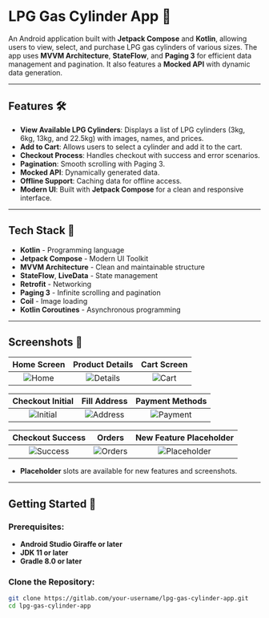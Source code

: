 # LPG Gas Cylinder App 🚀  
An Android application built with **Jetpack Compose** and **Kotlin**, allowing users to view, select, and purchase LPG gas cylinders of various sizes. The app uses **MVVM Architecture**, **StateFlow**, and **Paging 3** for efficient data management and pagination. It also features a **Mocked API** with dynamic data generation.

---

## Features 🛠️
- **View Available LPG Cylinders**: Displays a list of LPG cylinders (3kg, 6kg, 13kg, and 22.5kg) with images, names, and prices.
- **Add to Cart**: Allows users to select a cylinder and add it to the cart.
- **Checkout Process**: Handles checkout with success and error scenarios.
- **Pagination**: Smooth scrolling with Paging 3.
- **Mocked API**: Dynamically generated data.
- **Offline Support**: Caching data for offline access.
- **Modern UI**: Built with **Jetpack Compose** for a clean and responsive interface.

---

## Tech Stack 🧰
- **Kotlin** - Programming language
- **Jetpack Compose** - Modern UI Toolkit
- **MVVM Architecture** - Clean and maintainable structure
- **StateFlow**, **LiveData** - State management
- **Retrofit** - Networking
- **Paging 3** - Infinite scrolling and pagination
- **Coil** - Image loading
- **Kotlin Coroutines** - Asynchronous programming

---

## Screenshots 📸
| Home Screen | Product Details | Cart Screen |
|:-----------:|:---------------:|:-----------:|
| ![Home](https://github.com/user-attachments/assets/d1dbcfad-8513-403d-82bd-ca8a2b74e42c) | ![Details](https://github.com/user-attachments/assets/56098515-5892-4ae4-8a61-535428eb7f74) | ![Cart](https://github.com/user-attachments/assets/bfe70e14-0d9f-40a1-a94b-1776767d0211) |

| Checkout Initial | Fill Address | Payment Methods |
|:----------------:|:------------:|:---------------:|
| ![Initial](https://github.com/user-attachments/assets/a6a0cde8-bbdb-47db-ab0d-bb0efc3c1a3d) | ![Address](https://github.com/user-attachments/assets/6d4e64ad-a24c-4de4-ab7c-595c6381a7e2) | ![Payment](https://github.com/user-attachments/assets/e7da4962-1040-46d1-9367-58642349196d) |

| Checkout Success | Orders | New Feature Placeholder |
|:----------------:|:------:|:------------------------:|
| ![Success](https://github.com/user-attachments/assets/f1243e76-5504-4231-a4d1-ed1731fdaedc) | ![Orders](https://github.com/user-attachments/assets/4c7cc34f-f094-4df2-9c7a-67d5fae77f0e) | ![Placeholder](https://via.placeholder.com/200x400?text=New+Feature) |

- **Placeholder** slots are available for new features and screenshots.

---

## Getting Started 🚀
### Prerequisites:
- **Android Studio Giraffe or later**
- **JDK 11 or later**
- **Gradle 8.0 or later**

### Clone the Repository:
```bash
git clone https://gitlab.com/your-username/lpg-gas-cylinder-app.git
cd lpg-gas-cylinder-app
